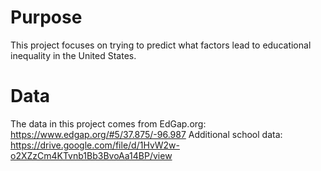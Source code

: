 # Purpose
This project focuses on trying to predict what factors lead to educational inequality in the United States.

# Data
The data in this project comes from EdGap.org: https://www.edgap.org/#5/37.875/-96.987
Additional school data: https://drive.google.com/file/d/1HvW2w-o2XZzCm4KTvnb1Bb3BvoAa14BP/view
